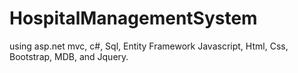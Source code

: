 # HospitalManagementSystem
using asp.net mvc, c#, Sql, Entity Framework Javascript, Html, Css, Bootstrap, MDB, and Jquery.
